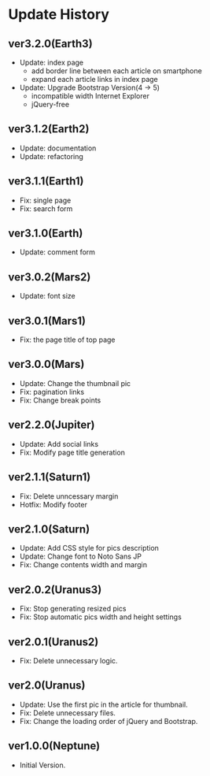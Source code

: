 # Update History

## ver3.2.0(Earth3)

- Update: index page
    - add border line between each article on smartphone
    - expand each article links in index page
- Update: Upgrade Bootstrap Version(4 -> 5)
    - incompatible width Internet Explorer
    - jQuery-free

## ver3.1.2(Earth2)

- Update: documentation
- Update: refactoring

## ver3.1.1(Earth1)

- Fix: single page
- Fix: search form

## ver3.1.0(Earth)

- Update: comment form

## ver3.0.2(Mars2)

- Update: font size

## ver3.0.1(Mars1)

- Fix: the page title of top page

## ver3.0.0(Mars)

- Update: Change the thumbnail pic
- Fix: pagination links
- Fix: Change break points

## ver2.2.0(Jupiter)

- Update: Add social links
- Fix: Modify page title generation

## ver2.1.1(Saturn1)

- Fix: Delete unncessary margin
- Hotfix: Modify footer

## ver2.1.0(Saturn)

- Update: Add CSS style for pics description
- Update: Change font to Noto Sans JP
- Fix: Change contents width and margin

## ver2.0.2(Uranus3)

- Fix: Stop generating resized pics
- Fix: Stop automatic pics width and height settings

## ver2.0.1(Uranus2)

- Fix: Delete unnecessary logic.

## ver2.0(Uranus)

- Update: Use the first pic in the article for thumbnail.
- Fix: Delete unnecessary files.
- Fix: Change the loading order of jQuery and Bootstrap.

## ver1.0.0(Neptune)

- Initial Version.